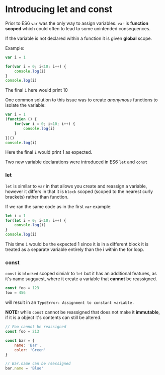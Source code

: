 # Introducing **let** and **const**

Prior to ES6 `var` was the only way to assign variables. `var` is **function scoped** which could often to lead to some unintended consequences.

If the variable is not declared within a function it is given **global** scope.

Example:

```javascript 1.8
var i = 1

for(var i = 0; i<10; i++) {
    console.log(i)
}
console.log(i)
```

The final `i` here would print 10

One common solution to this issue was to create _anonymous_ functions to isolate the variable:

```javascript 1.8
var i = 1
(function () {
    for(var i = 0; i<10; i++) {
        console.log(i)
    }
})()
console.log(i)
```

Here the final `i` would print 1 as expected.

Two new variable declarations were introduced in ES6 `let` and `const`


### let

`let` is similar to `var` in that allows you create and reassign a variable, however it differs in that it is `block` scoped (scoped to the nearest curly brackets) rather than function.

If we ran the same code as in the first `var` example:

```javascript 1.8
let i = 1
for(let i = 0; i<10; i++) {
    console.log(i)
}
console.log(i)
```

This time `i` would be the expected 1 since it is in a different block it is treated as a separate variable entirely than the i within the for loop.

### const

`const` is `blocked` scoped simialr to `let` but it has an additional features, as it's name sugguest, where it create a variable that **cannot** be reassigned.

```javascript 1.8
const foo = 123
foo = 456
```

will result in an `TypeError: Assignment to constant variable.`

**NOTE:** while `const` cannot be reassigned that does not make it **immutable**, if it is a object it's contents can still be altered.

```javascript 1.8
// Foo cannot be reassigned
const foo = 213

const bar = {
    name: 'Bar',
    color: 'Green'
}

// Bar.name can be reassigned
bar.name = 'Blue'
```